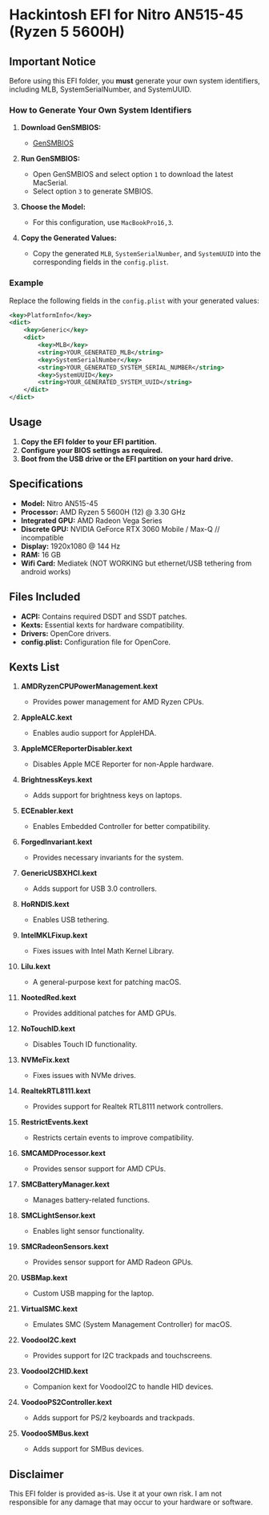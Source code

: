 # Hackintosh EFI for Nitro AN515-45 (Ryzen 5 5600H)


## Important Notice

Before using this EFI folder, you **must** generate your own system identifiers, including MLB, SystemSerialNumber, and SystemUUID.

### How to Generate Your Own System Identifiers

1. **Download GenSMBIOS:**
   - [GenSMBIOS](https://github.com/corpnewt/GenSMBIOS)

2. **Run GenSMBIOS:**
   - Open GenSMBIOS and select option `1` to download the latest MacSerial.
   - Select option `3` to generate SMBIOS.

3. **Choose the Model:**
   - For this configuration, use `MacBookPro16,3`.

4. **Copy the Generated Values:**
   - Copy the generated `MLB`, `SystemSerialNumber`, and `SystemUUID` into the corresponding fields in the `config.plist`.

### Example

Replace the following fields in the `config.plist` with your generated values:

```xml
<key>PlatformInfo</key>
<dict>
	<key>Generic</key>
	<dict>
		<key>MLB</key>
		<string>YOUR_GENERATED_MLB</string>
		<key>SystemSerialNumber</key>
		<string>YOUR_GENERATED_SYSTEM_SERIAL_NUMBER</string>
		<key>SystemUUID</key>
		<string>YOUR_GENERATED_SYSTEM_UUID</string>
	</dict>
</dict>
```

## Usage

1. **Copy the EFI folder to your EFI partition.**
2. **Configure your BIOS settings as required.**
3. **Boot from the USB drive or the EFI partition on your hard drive.**

## Specifications

- **Model:** Nitro AN515-45
- **Processor:** AMD Ryzen 5 5600H (12) @ 3.30 GHz
- **Integrated GPU:** AMD Radeon Vega Series
- **Discrete GPU:** NVIDIA GeForce RTX 3060 Mobile / Max-Q // incompatible
- **Display:** 1920x1080 @ 144 Hz
- **RAM:** 16 GB
- **Wifi Card:** Mediatek (NOT WORKING but ethernet/USB tethering from android works)

## Files Included

- **ACPI:** Contains required DSDT and SSDT patches.
- **Kexts:** Essential kexts for hardware compatibility.
- **Drivers:** OpenCore drivers.
- **config.plist:** Configuration file for OpenCore.
  
## Kexts List

1. **AMDRyzenCPUPowerManagement.kext**
   - Provides power management for AMD Ryzen CPUs.

2. **AppleALC.kext**
   - Enables audio support for AppleHDA.

3. **AppleMCEReporterDisabler.kext**
   - Disables Apple MCE Reporter for non-Apple hardware.

4. **BrightnessKeys.kext**
   - Adds support for brightness keys on laptops.

5. **ECEnabler.kext**
   - Enables Embedded Controller for better compatibility.

6. **ForgedInvariant.kext**
   - Provides necessary invariants for the system.

7. **GenericUSBXHCI.kext**
   - Adds support for USB 3.0 controllers.

8. **HoRNDIS.kext**
   - Enables USB tethering.

9. **IntelMKLFixup.kext**
   - Fixes issues with Intel Math Kernel Library.

10. **Lilu.kext**
    - A general-purpose kext for patching macOS.

11. **NootedRed.kext**
    - Provides additional patches for AMD GPUs.

12. **NoTouchID.kext**
    - Disables Touch ID functionality.

13. **NVMeFix.kext**
    - Fixes issues with NVMe drives.

14. **RealtekRTL8111.kext**
    - Provides support for Realtek RTL8111 network controllers.

15. **RestrictEvents.kext**
    - Restricts certain events to improve compatibility.

16. **SMCAMDProcessor.kext**
    - Provides sensor support for AMD CPUs.

17. **SMCBatteryManager.kext**
    - Manages battery-related functions.

18. **SMCLightSensor.kext**
    - Enables light sensor functionality.

19. **SMCRadeonSensors.kext**
    - Provides sensor support for AMD Radeon GPUs.

20. **USBMap.kext**
    - Custom USB mapping for the laptop.

21. **VirtualSMC.kext**
    - Emulates SMC (System Management Controller) for macOS.

22. **VoodooI2C.kext**
    - Provides support for I2C trackpads and touchscreens.

23. **VoodooI2CHID.kext**
    - Companion kext for VoodooI2C to handle HID devices.

24. **VoodooPS2Controller.kext**
    - Adds support for PS/2 keyboards and trackpads.

25. **VoodooSMBus.kext**
    - Adds support for SMBus devices.

## Disclaimer

This EFI folder is provided as-is. Use it at your own risk. I am not responsible for any damage that may occur to your hardware or software.
